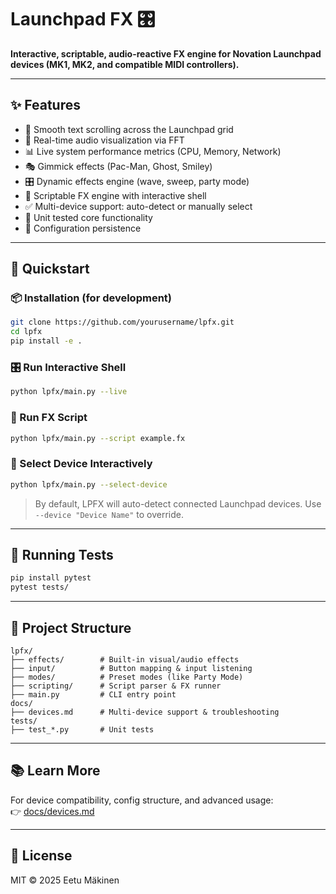 # Launchpad FX 🎛️

**Interactive, scriptable, audio-reactive FX engine for Novation Launchpad devices (MK1, MK2, and compatible MIDI controllers).**

---

## ✨ Features

- 🌊 Smooth text scrolling across the Launchpad grid
- 🎵 Real-time audio visualization via FFT
- 📊 Live system performance metrics (CPU, Memory, Network)
- 🎭 Gimmick effects (Pac-Man, Ghost, Smiley)
- 🎛️ Dynamic effects engine (wave, sweep, party mode)
- 🧠 Scriptable FX engine with interactive shell
- ✅ Multi-device support: auto-detect or manually select
- 🧪 Unit tested core functionality
- 💾 Configuration persistence

---

## 🚀 Quickstart

### 📦 Installation (for development)
```bash
git clone https://github.com/yourusername/lpfx.git
cd lpfx
pip install -e .
```

### 🎛️ Run Interactive Shell
```bash
python lpfx/main.py --live
```

### 📜 Run FX Script
```bash
python lpfx/main.py --script example.fx
```

### 🎯 Select Device Interactively
```bash
python lpfx/main.py --select-device
```

> By default, LPFX will auto-detect connected Launchpad devices. Use `--device "Device Name"` to override.

---

## 🧪 Running Tests
```bash
pip install pytest
pytest tests/
```

---

## 📁 Project Structure

```
lpfx/
├── effects/        # Built-in visual/audio effects
├── input/          # Button mapping & input listening
├── modes/          # Preset modes (like Party Mode)
├── scripting/      # Script parser & FX runner
├── main.py         # CLI entry point
docs/
├── devices.md      # Multi-device support & troubleshooting
tests/
├── test_*.py       # Unit tests
```

---

## 📚 Learn More
For device compatibility, config structure, and advanced usage:  
👉 [docs/devices.md](docs/devices.md)

---

## 🪪 License
MIT © 2025 Eetu Mäkinen